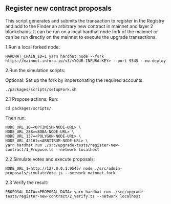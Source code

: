 ## Register new contract proposals

This script generates and submits the transaction to register in the Registry and add to the Finder an arbitrary new contract in mainnet and layer 2 blockchains. It can be run on a local hardhat node fork of the mainnet or can be run directly on the mainnet to execute the upgrade transactions.

1.Run a local forked node:

```
HARDHAT_CHAIN_ID=1 yarn hardhat node --fork https://mainnet.infura.io/v3/<YOUR-INFURA-KEY> --port 9545 --no-deploy
```

2.Run the simulation scripts:

Optional: Set up the fork by impersonating the required accounts.

```
./packages/scripts/setupFork.sh
```

2.1 Propose actions:
Run:

```
cd packages/scripts/
```

Then run:

```
NODE_URL_10=<OPTIMISM-NODE-URL> \
NODE_URL_288=<BOBA-NODE-URL> \
NODE_URL_137=<POLYGON-NODE-URL> \
NODE_URL_42161=<ARBITRUM-NODE-URL> \
yarn hardhat run ./src/upgrade-tests/register-new-contract/1_Propose.ts --network localhost
```

2.2 Simulate votes and execute proposals:

```
NODE_URL_1=http://127.0.0.1:9545/ node ./src/admin-proposals/simulateVote.js --network mainnet-fork
```

2.3 Verify the result:

```
PROPOSAL_DATA=<PROPOSAL_DATA> yarn hardhat run ./src/upgrade-tests/register-new-contract/2_Verify.ts --network localhost
```
